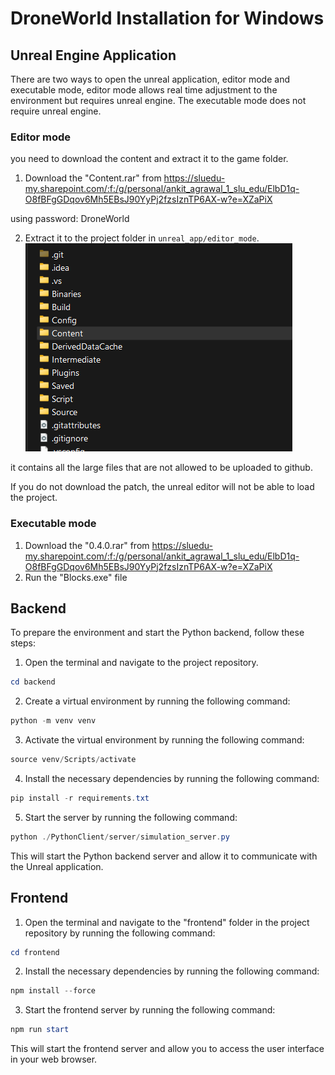 # DroneWorld Installation for Windows

## Unreal Engine Application
There are two ways to open the unreal application, editor mode and executable mode,
editor mode allows real time adjustment to the environment but requires unreal engine.
The executable mode does not require unreal engine. 
### Editor mode

you need to download the content and extract it to the game folder.

1. Download the "Content.rar" from 
https://sluedu-my.sharepoint.com/:f:/g/personal/ankit_agrawal_1_slu_edu/ElbD1q-O8fBFgGDqov6Mh5EBsJ90YyPj2fzsIznTP6AX-w?e=XZaPiX

using password: DroneWorld

2. Extract it to the project folder in `unreal_app/editor_mode`.
![img.png](img.png)

it contains all the large files that are not allowed to be uploaded to github.

If you do not download the patch, the unreal editor will not be able to load the project.

### Executable mode 
1. Download the "0.4.0.rar" from
https://sluedu-my.sharepoint.com/:f:/g/personal/ankit_agrawal_1_slu_edu/ElbD1q-O8fBFgGDqov6Mh5EBsJ90YyPj2fzsIznTP6AX-w?e=XZaPiX
2. Run the "Blocks.exe" file

## Backend

To prepare the environment and start the Python backend, follow these steps:

1. Open the terminal and navigate to the project repository.
```powershell
cd backend 
```

2. Create a virtual environment by running the following command:

```powershell
python -m venv venv
```

3. Activate the virtual environment by running the following command:

```powershell
source venv/Scripts/activate
```

4. Install the necessary dependencies by running the following command:

```powershell
pip install -r requirements.txt
```

5. Start the server by running the following command:

```powershell
python ./PythonClient/server/simulation_server.py
```

This will start the Python backend server and allow it to communicate with the Unreal application.

## Frontend

1. Open the terminal and navigate to the "frontend" folder in the project repository by running the following command:
``` powershell
cd frontend
```
2. Install the necessary dependencies by running the following command:

``` powershell
npm install --force
```
3. Start the frontend server by running the following command:

```powershell
npm run start
```
This will start the frontend server and allow you to access the user interface in your web browser.
